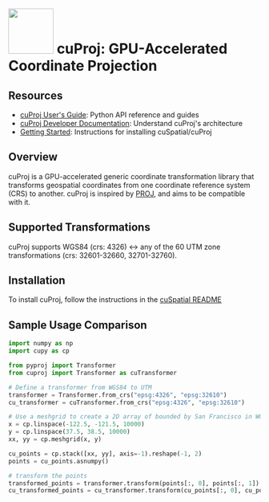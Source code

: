 # <div align="left"><img src="https://rapids.ai/assets/images/rapids_logo.png" width="90px"/>&nbsp;cuProj: GPU-Accelerated Coordinate Projection</div>

## Resources
- [cuProj User's Guide](https://docs.rapids.ai/api/cuspatial/cuproj/stable/): Python API reference and guides
- [cuProj Developer Documentation](https://docs.rapids.ai/api/cuspatial/cuproj/stable/): Understand cuProj's architecture
- [Getting Started](https://docs.rapids.ai/install): Instructions for installing cuSpatial/cuProj

## Overview

cuProj is a GPU-accelerated generic coordinate transformation library that transforms geospatial coordinates from one coordinate reference system (CRS) to another. cuProj is inspired by [PROJ](https://proj.org/en/9.2/), and aims to be compatible with it.

## Supported Transformations

cuProj supports WGS84 (crs: 4326) <-> any of the 60 UTM zone transformations (crs: 32601-32660, 32701-32760).

## Installation
To install cuProj, follow the instructions in the [cuSpatial README](https://github.com/rapidsai/cuspatial/blob/main/README.md)

## Sample Usage Comparison

```python
import numpy as np
import cupy as cp

from pyproj import Transformer
from cuproj import Transformer as cuTransformer

# Define a transformer from WGS84 to UTM
transformer = Transformer.from_crs("epsg:4326", "epsg:32610")
cu_transformer = cuTransformer.from_crs("epsg:4326", "epsg:32610")

# Use a meshgrid to create a 2D array of bounded by San Francisco in WGS84
x = cp.linspace(-122.5, -121.5, 10000)
y = cp.linspace(37.5, 38.5, 10000)
xx, yy = cp.meshgrid(x, y)

cu_points = cp.stack([xx, yy], axis=-1).reshape(-1, 2)
points = cu_points.asnumpy()

# transform the points
transformed_points = transformer.transform(points[:, 0], points[:, 1])
cu_transformed_points = cu_transformer.transform(cu_points[:, 0], cu_points[:, 1])
```
